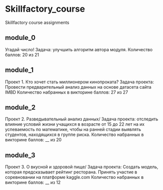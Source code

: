 # Skillfactory_course
  Skillfactory course assignments

## module_0
  Угадай число!
  Задача: улучшить алгоритм автора модуля.
  Количество баллов: 20 из 21

## module_1
  Проект 1. Кто хочет стать миллионером кинопроката?
  Задача проекта: Провести предварительный анализ данных на основе датасета сайта IMBD
  Количество набранных в викторине баллов: 27 из 27
  
## module_2
  Проект 2. Разведывательный анализ данных/
  Задача проекта: отследить влияние условий жизни учащихся в возрасте от 15 до 22 лет 
  на их успеваемость по математике, чтобы на ранней стадии выявлять студентов, находящихся в группе риска.
  Количество набранных в викторине баллов: __ из 20
  
## module_3
  Проект 3. О вкусной и здоровой пище/
  Задача проекта: Создать модель, которая предсказывает рейтинг ресторана. Принять участие в
  соревновании на платформе kaggle.com
  Количество набранных в викторине баллов: __ из 12

